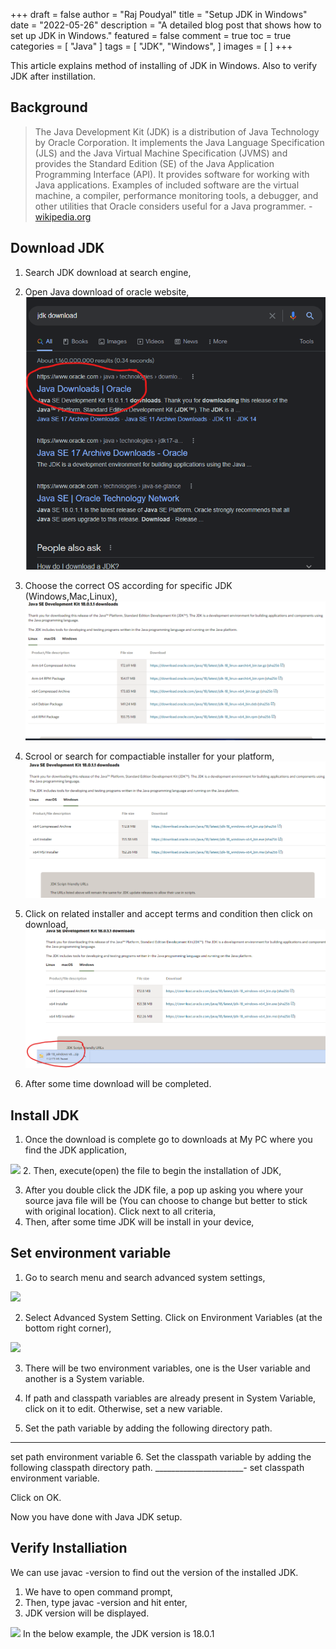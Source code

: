 +++
draft = false
author = "Raj Poudyal"
title = "Setup JDK in Windows"
date = "2022-05-26"
description = "A detailed blog post that shows how to set up JDK in Windows."
featured = false
comment = true
toc = true
categories = [
"Java"
]
tags = [
"JDK",
"Windows",
]
images = [
]
+++

This article explains method of installing of JDK in Windows. Also to verify JDK after instillation. 

<!--more-->

## Background

> The Java Development Kit (JDK) is a distribution of Java Technology by Oracle Corporation. It implements the Java Language Specification (JLS) and the Java Virtual Machine Specification (JVMS) and provides the Standard Edition (SE) of the Java Application Programming Interface (API). It provides software for working with Java applications. Examples of included software are the virtual machine, a compiler, performance monitoring tools, a debugger, and other utilities that Oracle considers useful for a Java programmer. - [wikipedia.org](https://en.wikipedia.org/wiki/Java_Development_Kit)

## Download JDK 

1. Search JDK download at search engine,

2. Open Java download of oracle website,
![](/images/setup-jdk-in-windows/1.jpg)

3. Choose the correct OS according for specific JDK (Windows,Mac,Linux),
![](/images/setup-jdk-in-windows/2.jpg)

4. Scrool or search for compactiable installer for your platform,
![](/images/setup-jdk-in-windows/3.jpg)

5. Click on related installer and accept terms and condition then click on download,
![](/images/setup-jdk-in-windows/4.jpg)

6. After some time download will be completed.
  
## Install JDK
  1. Once the download is complete go to downloads at My PC where you find the JDK application,

  ![](5.jpg)
  2. Then, execute(open) the file to begin the installation of JDK,

  3. After you double click the JDK file, a pop up asking you where your source java file will be (You can choose to change but better to stick with original location). Click next to all criteria,
  4. Then, after some time JDK will be install in your device, 



## Set environment variable
1. Go to search menu and search advanced system settings, 

![](8.jpg)

2. Select Advanced System Setting.
Click on Environment Variables (at the bottom right corner),

![](9.jpg)

3. There will be two environment variables, one is the User variable and another is a System variable.


4. If path and classpath variables are already present in System Variable, click on it to edit. Otherwise, set a new variable.
5. Set the path variable by adding the following directory path.
  _______________________
set path environment variable
6. Set the classpath variable by adding the following classpath directory path.
  _______________________-_
set classpath environment variable.


Click on OK.


Now you have done with Java JDK setup. 



## Verify Installiation
We can use javac -version to find out the version of the installed JDK. 
1. We have to open command prompt,
2. Then, type javac -version and hit enter,
3. JDK version will be displayed.

![](6.jpg)
 In the below example, the JDK version is 18.0.1



